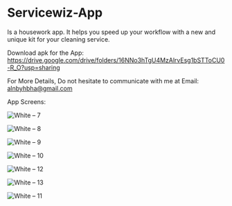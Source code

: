 # Servicewiz-App

Is a housework app. It helps you speed up your workflow with a new and unique kit for your cleaning service.

Download apk for the App: https://drive.google.com/drive/folders/16NNo3hTgU4MzAlrvEsg1bSTToCU0-R_O?usp=sharing

For More Details, Do not hesitate to communicate with me at Email: alnbyhbha@gmail.com

App Screens:

![White – 7](https://github.com/BahaaAlnabeeh/Servicewiz-App/assets/42490211/52bf0096-56a4-40f0-b2a2-66c1537442de)

![White – 8](https://github.com/BahaaAlnabeeh/Servicewiz-App/assets/42490211/eb102558-f25a-427c-95a8-6a20e2b58b81)

![White – 9](https://github.com/BahaaAlnabeeh/Servicewiz-App/assets/42490211/e726f431-b1d6-4bb0-bc17-e51c82289491)

![White – 10](https://github.com/BahaaAlnabeeh/Servicewiz-App/assets/42490211/521f7ced-11fb-45ab-87e1-7bd41a2efe16)

![White – 12](https://github.com/BahaaAlnabeeh/Servicewiz-App/assets/42490211/cbb696d7-72ab-4ca1-bcf3-9ca1e0360f43)

![White – 13](https://github.com/BahaaAlnabeeh/Servicewiz-App/assets/42490211/f0e9437f-5495-4b86-8d98-66e4a82c2602)

![White – 11](https://github.com/BahaaAlnabeeh/Servicewiz-App/assets/42490211/61827136-711f-4d49-86c2-1f05b0e1274f)

